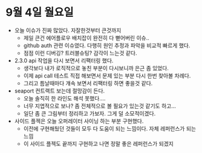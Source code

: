 # 9월 4일 월요일

- 오늘 이슈가 진짜 많았다. 자잘한것부터 큰것까지
  - 제일 큰건 에어플로우 배치잡이 완전히 다 뻗어버린 이슈..
  - github auth 관련 이슈였다. 다행히 원인 추정과 파악을 비교적 빠르게 했다.
  - 점점 이런 디버깅? 트러블슈팅? 감각이 느는것 같다.
- 2.3.0 api 작업을 다시 보면서 리팩터링 했다.
  - 생각보다 내가 로직적으로 놓친 부분이 다시보니까 은근 좀 있었다.
  - 이제 api call 테스트 직접 해보면서 문제 있는 부분 다시 한번 찾아볼 차례다.
  - 그리고 틈날때마다 걔속 보면서 리팩터링 하면 좋을것 같다.
- seaport 컨트랙트 보는데 절망감이 든다.
  - 오늘 솔직히 한 라인도 해석 못했다....
  - 너무 지엽적으로 보나? 좀 전체적으로 볼 필요가 있는것 같기도 하고...
  - 일단 좀 큰 그림부터 정리하고 가보자. 그게 덜 소모적이겠다.
- 사이드 플젝은 오늘 오퍼레이터 사이닝 하는 부분 구현했다.
  - 이전에 구현해뒀던 것들이 모두 다 도움이 되는 느낌이다. 자체 레퍼런스가 되는 느낌
  - 이 사이드 플젝도 끝까지 구현하고 나면 정말 좋은 레퍼런스가 되겠지
